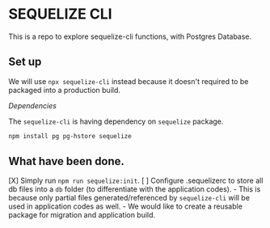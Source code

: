 # SEQUELIZE CLI

This is a repo to explore sequelize-cli functions, with Postgres Database.

## Set up

We will use `npx sequelize-cli` instead because it doesn't required to be packaged into a production build.

_Dependencies_

The `sequelize-cli` is having dependency on `sequelize` package.
```bash
npm install pg pg-hstore sequelize
```

## What have been done.

[X] Simply run `npm run sequelize:init`.
[ ] Configure .sequelizerc to store all db files into a `db` folder (to differentiate with the application codes).
    - This is because only partial files generated/referenced by `sequelize-cli` will be used in application codes as well.
    - We would like to create a reusable package for migration and application build.